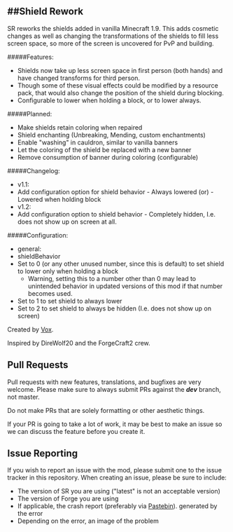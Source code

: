 ##Shield Rework
-------------------------

SR reworks the shields added in vanilla Minecraft 1.9. This adds cosmetic changes as well as changing the transformations of the shields to fill less screen space, so more of the screen is uncovered for PvP and building.

#####Features:
 - Shields now take up less screen space in first person (both hands) and have changed transforms for third person.
  - Though some of these visual effects could be modified by a resource pack, that would also change the position of the shield during blocking.
  - Configurable to lower when holding a block, or to lower always.

#####Planned:
 - Make shields retain coloring when repaired
 - Shield enchanting (Unbreaking, Mending, custom enchantments)
 - Enable "washing" in cauldron, similar to vanilla banners
 - Let the coloring of the shield be replaced with a new banner
 - Remove consumption of banner during coloring (configurable)

#####Changelog:
  - v1.1:
   - Add configuration option for shield behavior
    - Always lowered (or)
    - Lowered when holding block
  - v1.2:
   - Add configuration option to shield behavior
    - Completely hidden, I.e. does not show up on screen at all.

#####Configuration:
 - general:
  - shieldBehavior
   - Set to 0 (or any other unused number, since this is default) to set shield to lower only when holding a block
       - Warning, setting this to a number other than 0 may lead to unintended behavior in updated versions of this mod if that number becomes used.
   - Set to 1 to set shield to always lower
   - Set to 2 to set shield to always be hidden (I.e. does not show up on screen)

Created by [Vox](http://github.com/WardBenjamin).

Inspired by DireWolf20 and the ForgeCraft2 crew.

Pull Requests
---------------

Pull requests with new features, translations, and bugfixes are very welcome. Please make sure to always submit PRs against the ***dev*** branch, not master.

Do not make PRs that are solely formatting or other aesthetic things.

If your PR is going to take a lot of work, it may be best to make an issue so we can discuss the feature before you create it.

Issue Reporting
----------------
If you wish to report an issue with the mod, please submit one to the issue tracker in this repository.  When creating an
issue, please be sure to include:

- The version of SR you are using ("latest" is not an acceptable version)
- The version of Forge you are using
- If applicable, the crash report (preferably via [Pastebin](http://pastebin.com/)). generated by the error
- Depending on the error, an image of the problem
